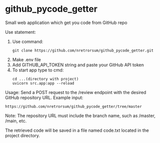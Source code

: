 # github_pycode_getter
Small web application which get you code from GitHub repo

Use statement:
1) Use command: 
    ```
   git clone https://github.com/nretrorsum/github_pycode_getter.git
   ```
2) Make .env file
3) Add GITHUB_API_TOKEN string and paste your GitHub API token
4) To start app type to cmd:
    ```
    cd ...(directory with project)
    uvicorn src.app:app --reload
   ```

Usage:
Send a POST request to the /review endpoint with the desired GitHub repository URL.
Example input:
```
https://github.com/nretrorsum/github_pycode_getter/tree/master
```
Note: The repository URL must include the branch name, such as /master, /main, etc.

The retrieved code will be saved in a file named code.txt located in the project directory.

